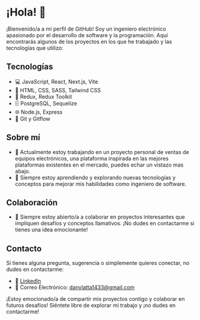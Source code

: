 # ¡Hola! 👋

¡Bienvenido/a a mi perfil de GitHub! Soy un ingeniero electrónico apasionado por el desarrollo de software y la programación. Aquí encontrarás algunos de los proyectos en los que he trabajado y las tecnologías que utilizo:

## Tecnologías

- 💻 JavaScript, React, Next.js, Vite
- 🎨 HTML, CSS, SASS, Tailwind CSS
- 🚀 Redux, Redux Toolkit
- 🗄️ PostgreSQL, Sequelize
- 🌐 Node.js, Express
- 📡 Git y Gitflow

## Sobre mí

- 🔭 Actualmente estoy trabajando en un proyecto personal de ventas de equipos electrónicos, una plataforma inspirada en las mejores plataformas existentes en el mercado, puedes echar un vistazo mas abajo.
- 🌱 Siempre estoy aprendiendo y explorando nuevas tecnologías y conceptos para mejorar mis habilidades como ingeniero de software.

## Colaboración

- 👯 Siempre estoy abierto/a a colaborar en proyectos interesantes que impliquen desafíos y conceptos llamativos. ¡No dudes en contactarme si tienes una idea emocionante!

## Contacto

Si tienes alguna pregunta, sugerencia o simplemente quieres conectar, no dudes en contactarme:

- 💼 [LinkedIn](https://www.linkedin.com/in/lattadaniel/)
- 📧 Correo Electrónico: danylatta1433@gmail.com

¡Estoy emocionado/a de compartir mis proyectos contigo y colaborar en futuros desafíos! Siéntete libre de explorar mi trabajo y ¡no dudes en contactarme!
